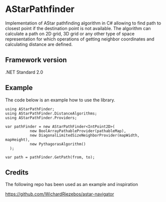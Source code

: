 # AStarPathfinder
Implementation of AStar pathfinding algorithm in C# allowing to find path to closest point if the destination point is not available.
The algorithm can calculate a path on 2D grid, 3D grid or any other type of space representation for which operations of 
getting neighbor coordinates and calculating distance are defined.

## Framework version
.NET Standard 2.0

## Example
The code below is an example how to use the library.
```
using AStarPathFinder;
using AStarPathFinder.DistanceAlgorithms;
using AStarPathFinder.Providers;

var pathFinder = new AStarPathFinder<IntPoint2D>(
           new BoolArrayPathableProvider(pathableMap),
           new DiagonalLimitedSizeNeighborProvider(mapWidth, mapHeight),
           new PythagorasAlgorithm()
  );

var path = pathFinder.GetPath(from, to);
```

## Credits
The following repo has been used as an example and inspiration

https://github.com/WichardRiezebos/astar-navigator
